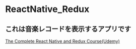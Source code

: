 # ReactNative_Redux
## これは音楽レコードを表示するアプリです


[The Complete React Native and Redux Course(Udemy)](https://www.udemy.com/the-complete-react-native-and-redux-course/learn/v4/overview)
